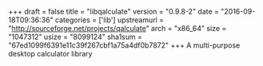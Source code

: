 +++
draft = false
title = "libqalculate"
version = "0.9.8-2"
date = "2016-09-18T09:36:36"
categories = ['lib']
upstreamurl = "http://sourceforge.net/projects/qalculate"
arch = "x86_64"
size = "1047312"
usize = "8099124"
sha1sum = "67ed1099f6391e11c39f267cbf1a75a4df0b7872"
+++
A multi-purpose desktop calculator library